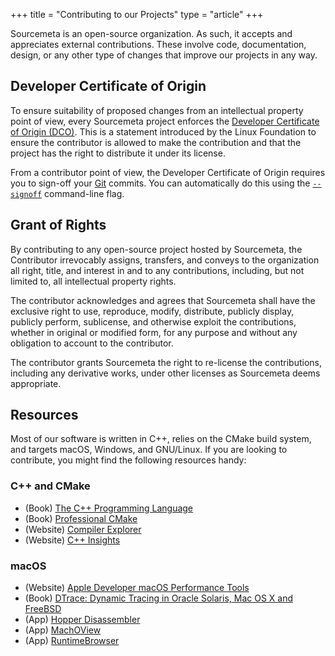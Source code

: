 +++
title = "Contributing to our Projects"
type = "article"
+++

Sourcemeta is an open-source organization. As such, it accepts and appreciates
external contributions. These involve code, documentation, design, or any other
type of changes that improve our projects in any way.

Developer Certificate of Origin
-------------------------------

To ensure suitability of proposed changes from an intellectual property point
of view, every Sourcemeta project enforces the [Developer Certificate of Origin
(DCO)](https://developercertificate.org). This is a statement introduced by the
Linux Foundation to ensure the contributor is allowed to make the contribution
and that the project has the right to distribute it under its license.

From a contributor point of view, the Developer Certificate of Origin requires
you to sign-off your [Git](https://git-scm.com) commits. You can automatically
do this using the
[`--signoff`](https://git-scm.com/docs/git-commit#Documentation/git-commit.txt---signoff)
command-line flag.

Grant of Rights
---------------

By contributing to any open-source project hosted by Sourcemeta, the
Contributor irrevocably assigns, transfers, and conveys to the organization all
right, title, and interest in and to any contributions, including, but not
limited to, all intellectual property rights.

The contributor acknowledges and agrees that Sourcemeta shall have the
exclusive right to use, reproduce, modify, distribute, publicly display,
publicly perform, sublicense, and otherwise exploit the contributions, whether
in original or modified form, for any purpose and without any obligation to
account to the contributor.

The contributor grants Sourcemeta the right to re-license the contributions,
including any derivative works, under other licenses as Sourcemeta deems
appropriate.

Resources
---------

Most of our software is written in C++, relies on the CMake build system, and
targets macOS, Windows, and GNU/Linux. If you are looking to contribute, you
might find the following resources handy:

### C++ and CMake

- (Book) [The C++ Programming Language](https://stroustrup.com/4th.html)
- (Book) [Professional CMake](https://crascit.com/professional-cmake/)
- (Website) [Compiler Explorer](https://godbolt.org)
- (Website) [C++ Insights](https://cppinsights.io)

### macOS

- (Website) [Apple Developer macOS Performance Tools](https://developer.apple.com/library/archive/documentation/Performance/Conceptual/PerformanceOverview/PerformanceTools/PerformanceTools.html)
- (Book) [DTrace: Dynamic Tracing in Oracle Solaris, Mac OS X and FreeBSD](https://www.amazon.com/gp/product/0132091518)
- (App) [Hopper Disassembler](https://www.hopperapp.com)
- (App) [MachOView](https://sourceforge.net/projects/machoview/)
- (App) [RuntimeBrowser](https://github.com/nst/RuntimeBrowser)
